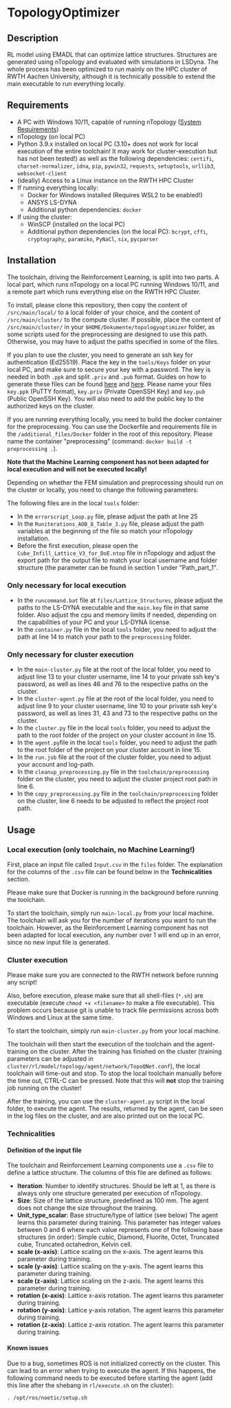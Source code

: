# TopologyOptimizer


## Description
RL model using EMADL that can optimize lattice structures. Structures are generated using nTopology and evaluated with simulations in LSDyna. The whole process has been optimized to run mainly on the HPC cluster of RWTH Aachen University, although it is technically possible to extend the main executable to run everything locally.

## Requirements

- A PC with Windows 10/11, capable of running nTopology ([System Requirements](https://support.ntopology.com/hc/en-us/articles/360061698333-System-Requirements-Guide))
- nTopology (on local PC)
- Python 3.9.x installed on local PC (3.10+ does not work for local execution of the entire toolchain! It may work for cluster-execution but has not been tested!) as well as the following dependencies: `certifi`, `charset-normalizer`, `idna`, `pip`, `pywin32`, `requests`, `setuptools`, `urllib3`, `websocket-client`
- (ideally) Access to a Linux instance on the RWTH HPC Cluster
- If running everything locally:
    - Docker for Windows installed (Requires WSL2 to be enabled!)
    - ANSYS LS-DYNA
    - Additional python dependencies: `docker`
- If using the cluster:
    - WinSCP (installed on the local PC)
    - Additional python dependencies (on the local PC): `bcrypt`, `cffi`, `cryptography`, `paramiko`, `PyNaCl`, `six`, `pycparser`

## Installation

The toolchain, driving the Reinforcement Learning, is split into two parts. A local part, which runs nTopology on a local PC running Windows 10/11, and a remote part which runs everything else on the RWTH HPC Cluster.

To install, please clone this repository, then copy the content of `/src/main/local/` to a local folder of your choice, and the content of `/src/main/cluster/` to the compute cluster. If possible, place the content of `/src/main/cluster/` in your `$HOME/Dokumente/topologyoptimizer` folder, as some scripts used for the preprocessing are designed to use this path. Otherwise, you may have to adjust the paths specified in some of the files.

If you plan to use the cluster, you need to generate an ssh key for authentication (Ed25519). Place the key in the `tools/Keys` folder on your local PC, and make sure to secure your key with a password. The key is needed in both `.ppk` and split `.priv` and `.pub` format. Guides on how to generate these files can be found [here](https://www.simplified.guide/putty/puttygen-generate-ssh-key-pair) and [here](https://www.simplified.guide/putty/convert-ppk-to-ssh-key). Please name your files `key.ppk` (PuTTY format), `key.priv` (Private OpenSSH Key) and `key.pub` (Public OpenSSH Key). You will also need to add the public key to the authorized keys on the cluster.

If you are running everything locally, you need to build the docker container for the preprocessing. You can use the Dockerfile and requirements file in the `/additional_files/Docker` folder in the root of this repository. Please name the container "preprocessing" (command: `docker build -t preprocessing .`).

**Note that the Machine Learning component has not been adapted for local execution and will not be executed locally!**

Depending on whether the FEM simulation and preprocessing should run on the cluster or locally, you need to change the following parameters:

The following files are in the local `tools` folder:

- In the `errorscript_Loop.py` file, please  adjust the path at line 25
- In the `Runiterations_AOB_8_Table_3.py` file, please adjust the path variables at the beginning of the file so match your nTopology installation.
- Before the first execution, please open the `Cube_Infill_Lattice_V3_for_DoE.ntop` file in nTopology and adjust the export path for the output file to match your local username and folder structure (the parameter can be found in section 1 under "Path_part_1".

### Only necessary for local execution

- In the `runcommand.bat` file at `files/Lattice_Structures`, please adjust the paths to the LS-DYNA executable and the `main.key` file in that same folder. Also adjust the cpu and memory limits if needed, depending on the capabilities of your PC and your LS-DYNA license.
- In the `container.py` file in the local `tools` folder, you need to adjust the path at line 14 to match your path to the `preprocessing` folder.

### Only necessary for cluster execution

- In the `main-cluster.py` file at the root of the local folder, you need to adjust line 13 to your cluster username, line 14 to your private ssh key's password, as well as lines 46 and 76 to the respective paths on the cluster.
- In the `cluster-agent.py` file at the root of the local folder, you need to adjust line 9 to your cluster username, line 10 to your private ssh key's password, as well as lines 31, 43 and 73 to the respective paths on the cluster.
- In the `cluster.py` file in the local `tools` folder, you need to adjust the path to the root folder of the project on your cluster account in line 15.
- In the `agent.py`file in the local `tools` folder, you need to adjust the path to the root folder of the project on your cluster account in line 15.
- In the `run.job` file at the root of the cluster folder, you need to adjust your account and log-path.
- In the `cleanup_preprocessing.py` file in the `toolchain/preprocessing` folder on the cluster, you need to adjust the cluster project root path in line 6.
- In the `copy_preprocessing.py` file in the `toolchain/preprocessing` folder on the cluster, line 6 needs to be adjusted to reflect the project root path.

## Usage

### Local execution (only toolchain, no Machine Learning!)

First, place an input file called `Input.csv` in the `files` folder. The explanation for the columns of the `.csv` file can be found below in the **Technicalities** section.

Please make sure that Docker is running in the background before running the toolchain.

To start the toolchain, simply run `main-local.py` from your local machine. The toolchain will ask you for the number of iterations you want to run the toolchain. However, as the Reinforcement Learning component has not been adapted for local execution, any number over 1 will end up in an error, since no new input file is generated.

### Cluster execution

Please make sure you are connected to the RWTH network before running any script!

Also, before execution, please make sure that all shell-files (`*.sh`) are executable (execute `chmod +x <filename>` to make a file executable). This problem occurs because git is unable to track file permissions across both Windows and Linux at the same time.

To start the toolchain, simply run `main-cluster.py` from your local machine.

The toolchain will then start the execution of the toolchain and the agent-training on the cluster. After the training has finished on the cluster (training parameters can be adjusted in `cluster/rl/model/topology/agent/network/TopoQNet.conf`), the local toolchain will time-out and stop. To stop the local toolchain manually before the time out, CTRL-C can be pressed. Note that this will **not** stop the training job running on the cluster!

After the training, you can use the `cluster-agent.py` script in the local folder, to execute the agent. The results, returned by the agent, can be seen in the log files on the cluster, and are also printed out on the local PC.

### Technicalities

#### Definition of the input file

The toolchain and Reinforcement Learning components use a `.csv` file to define a lattice structure. The columns of this file are defined as follows:

- **Iteration**: Number to identify structures. Should be left at 1, as there is always only one structure generated per execution of nTopology.
- **Size**: Size of the lattice structure, predefined as 100 mm. The agent does not change the size throughout the training.
- **Unit_type_scalar**: Base structure/type of lattice (see below) The agent learns this parameter during training. This parameter has integer values between 0 and 6 where each value represents one of the following base structures (in order): Simple cubic, Diamond, Fluorite, Octet, Truncated cube, Truncated octahedron, Kelvin cell.
- **scale (x-axis)**: Lattice scaling on the x-axis. The agent learns this parameter during training.
- **scale (y-axis)**: Lattice scaling on the y-axis. The agent learns this parameter during training.
- **scale (z-axis)**: Lattice scaling on the z-axis. The agent learns this parameter during training.
- **rotation (x-axis)**: Lattice x-axis rotation. The agent learns this parameter during training.
- **rotation (y-axis)**: Lattice y-axis rotation. The agent learns this parameter during training.
- **rotation (z-axis)**: Lattice z-axis rotation. The agent learns this parameter during training.

#### Known issues

Due to a bug, sometimes ROS is not initialized correctly on the cluster. This can lead to an error when trying to execute the agent. If this happens, the following command needs to be executed before starting the agent (add this line after the shebang in `rl/execute.sh` on the cluster):
```bash
. /opt/ros/noetic/setup.sh
```
